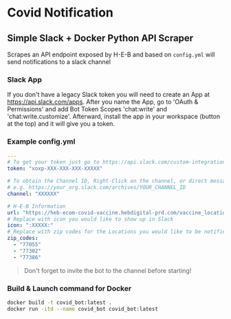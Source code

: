 # Covid Notification

## Simple Slack + Docker Python API Scraper

Scrapes an API endpoint exposed by H-E-B and based on `config.yml` will send notifications to a slack channel

### Slack App

If you don't have a legacy Slack token you will need to create an App at https://api.slack.com/apps. After you name the App, go to 'OAuth & Permissions' and add Bot Token Scopes 'chat:write' and 'chat:write.customize'. Afterward, install the app in your workspace (button at the top) and it will give you a token.

### Example config.yml

```yaml
---
# To get your token just go to https://api.slack.com/custom-integrations/legacy-tokens Scroll down to the "Legacy information" section and click Issue token/Re-issue token
token: "xoxp-XXX-XXX-XXX-XXXXX"

# To obtain the Channel ID, Right-Click on the channel, or direct message and click copy link. The id is the last part of that link
# e.g. https://your_org.slack.com/archives/YOUR_CHANNEL_ID
channel: "XXXXXX"

# H-E-B Information
url: "https://heb-ecom-covid-vaccine.hebdigital-prd.com/vaccine_locations.json"
# Replace with icon you would like to show up in Slack
icon: ":XXXXX:"
# Replace with zip codes for the Locations you would like to be notified of
zip_codes:
  - "77055"
  - "77302"
  - "77386"
```

> Don't forget to invite the bot to the channel before starting!

### Build & Launch command for Docker

```bash
docker build -t covid_bot:latest .
docker run -itd --name covid_bot covid_bot:latest
```
